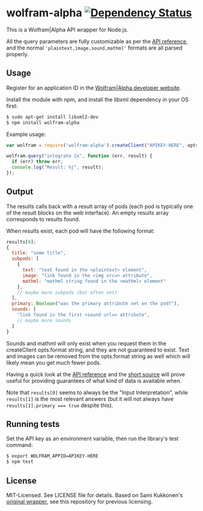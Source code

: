 # wolfram-alpha [![Dependency Status](https://david-dm.org/clux/wolfram-alpha.png)](https://david-dm.org/clux/wolfram-alpha)
This is a Wolfram|Alpha API wrapper for Node.js.

All the query parameters are fully customizable as per the [API reference](http://products.wolframalpha.com/docs/WolframAlpha-API-Reference.pdf), and the normal `'plaintext,image,sound,mathml'` formats are all parsed properly.


## Usage
Register for an application ID in the [Wolfram|Alpha developer website](http://products.wolframalpha.com/developers/).

Install the module with npm, and install the libxml dependency in your OS first:

```bash
$ sudo apt-get install libxml2-dev
$ npm install wolfram-alpha
```

Example usage:

```javascript
var wolfram = require('wolfram-alpha').createClient("APIKEY-HERE", opts);

wolfram.query("integrate 2x", function (err, result) {
  if (err) throw err;
  console.log("Result: %j", result);
});
```

## Output
The results calls back with a result array of pods (each pod is typically one of the result blocks on the web interface). An empty results array corresponds to results found.

When results exist, each pod will have the following format:

```js
results[0];
{
  title: "some title",
  subpods: [
    {
      text: "text found in the <plaintext> element",
      image: "link found in the <img src=> attribute",
      mathml: "mathml string found in the <mathml> element"
    },
    // maybe more subpods (but often not)
  ],
  primary: Boolean("was the primary attribute set on the pod?"),
  sounds: [
    "link found in the first <sound url=> attribute",
    // maybe more sounds
  ]
}
```

Sounds and mathml will only exist when you request them in the createClient opts.format string, and they are not guaranteed to exist. Text and images can be removed from the opts.format string as well which will likely mean you get much fewer pods.

Having a quick look at the [API reference](http://products.wolframalpha.com/docs/WolframAlpha-API-Reference.pdf) and the [short source](./wolfram.js) will prove useful for providing guarantees of what kind of data is available when.

Note that `results[0]` seems to always be the "Input Interpretation", while `results[1]` is the most relevant answers (but it will not always have `results[1].primary === true` despite this).

## Running tests
Set the API key as an environment variable, then run the library's test command:

```bash
$ export WOLFRAM_APPID=APIKEY-HERE
$ npm test
```

## License
MIT-Licensed. See LICENSE file for details.
Based on Sami Kukkonen's [original wrapper](https://github.com/strax/wolfram), see this repository for previous licensing.
